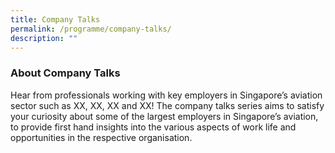 ```yaml
---
title: Company Talks
permalink: /programme/company-talks/
description: ""
---
```

### About Company Talks

Hear from professionals working with key employers in Singapore’s aviation sector such as XX, XX, XX and XX! The company talks series aims to satisfy your curiosity about some of the largest employers in Singapore’s aviation, to provide first hand insights into the various aspects of work life and opportunities in the respective organisation.